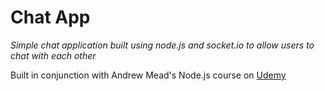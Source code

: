 # Chat App

_Simple chat application built using node.js and socket.io to allow users to chat with each other_

Built in conjunction with Andrew Mead's Node.js course on [Udemy](https://www.udemy.com/course/the-complete-nodejs-developer-course-2/)